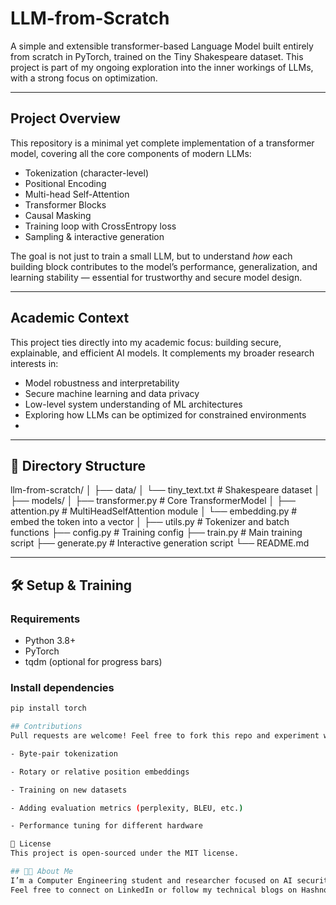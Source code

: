 #  LLM-from-Scratch

A simple and extensible transformer-based Language Model built entirely from scratch in PyTorch, trained on the Tiny Shakespeare dataset. This project is part of my ongoing exploration into the inner workings of LLMs, with a strong focus on optimization.

---

##  Project Overview

This repository is a minimal yet complete implementation of a transformer model, covering all the core components of modern LLMs:

- Tokenization (character-level)
- Positional Encoding
- Multi-head Self-Attention
- Transformer Blocks
- Causal Masking
- Training loop with CrossEntropy loss
- Sampling & interactive generation

The goal is not just to train a small LLM, but to understand *how* each building block contributes to the model’s performance, generalization, and learning stability — essential for trustworthy and secure model design.

---

## Academic Context

This project ties directly into my academic focus: building secure, explainable, and efficient AI models. It complements my broader research interests in:

- Model robustness and interpretability
- Secure machine learning and data privacy
- Low-level system understanding of ML architectures
- Exploring how LLMs can be optimized for constrained environments
- 
---

## 📂 Directory Structure
llm-from-scratch/
│
├── data/
│ └── tiny_text.txt # Shakespeare dataset
│
├── models/
│ ├── transformer.py # Core TransformerModel
│ ├── attention.py # MultiHeadSelfAttention module
│ └── embedding.py # embed the token into a vector
│
├── utils.py # Tokenizer and batch functions
├── config.py # Training config
├── train.py # Main training script
├── generate.py # Interactive generation script
└── README.md

---

## 🛠️ Setup & Training

### Requirements

- Python 3.8+
- PyTorch
- tqdm (optional for progress bars)

### Install dependencies

```bash
pip install torch

## Contributions
Pull requests are welcome! Feel free to fork this repo and experiment with:

- Byte-pair tokenization

- Rotary or relative position embeddings

- Training on new datasets

- Adding evaluation metrics (perplexity, BLEU, etc.)

- Performance tuning for different hardware

📌 License
This project is open-sourced under the MIT license.

## 👨‍🎓 About Me
I’m a Computer Engineering student and researcher focused on AI security, LLM interpretability, and hardware-software co-design for intelligent systems. This project is part of my independent study into building trustable and efficient AI from the ground up.
Feel free to connect on LinkedIn or follow my technical blogs on Hashnode where I write about LLMs, security, and embedded AI.
